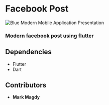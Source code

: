 # Facebook Post

![Blue Modern Mobile Application Presentation](https://github.com/MarkMagdyShawky/facebook_post/assets/106816564/9d04d5f0-ca39-4e55-b3bf-a15f038e751b)
### Modern facebook post using flutter 

 ## Dependencies
- Flutter
- Dart
 
## Contributors
- __Mark Magdy__

